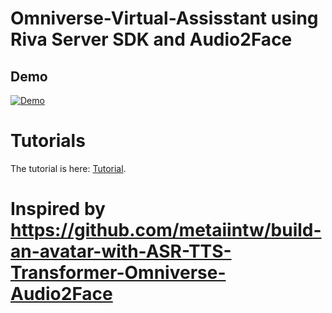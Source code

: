 # Omniverse-Virtual-Assisstant using Riva Server SDK and Audio2Face

## Demo
[![Demo](http://img.youtube.com/vi/kv9QM-SODIM/maxresdefault.jpg)](https://youtu.be/kv9QM-SODIM "Video Title")

<!-- ## Tutorial -->
<!DOCTYPE html>
<html>
  <head>

  </head>
  <body>
    <h1>Tutorials</h1>
    <p>The tutorial is here: <a href="Tutorials.pdf">Tutorial</a>.</p>
  </body>
</html>

# Inspired by https://github.com/metaiintw/build-an-avatar-with-ASR-TTS-Transformer-Omniverse-Audio2Face
